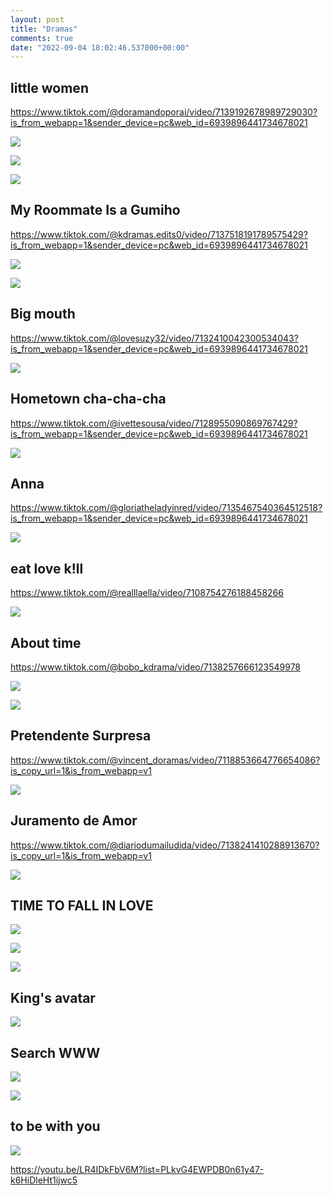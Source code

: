 ```yaml
---
layout: post
title: "Dramas"
comments: true
date: "2022-09-04 18:02:46.537000+00:00"
---
```



## little women

https://www.tiktok.com/@doramandoporai/video/7139192678989729030?is_from_webapp=1&sender_device=pc&web_id=6939896441734678021

![](/assets/img/oFVdDRsz3_4b6ad7e925a57d51278cde26a9215cd9.png)

![](/assets/img/oFVdDRsz3_52b02ca68b957bf619bdc74c171e09dd.png)

![](/assets/img/oFVdDRsz3_dd7bce8383a5c729e723d84dfda1ae1f.png)


## My Roommate Is a Gumiho

https://www.tiktok.com/@kdramas.edits0/video/7137518191789575429?is_from_webapp=1&sender_device=pc&web_id=6939896441734678021

![](/assets/img/oFVdDRsz3_f16400237f19598b2e963249b422770f.png)

![](/assets/img/oFVdDRsz3_84676bca74d595ed4ba4b165db42454b.png)

## Big mouth

https://www.tiktok.com/@lovesuzy32/video/7132410042300534043?is_from_webapp=1&sender_device=pc&web_id=6939896441734678021

![](/assets/img/oFVdDRsz3_b3b74e8e87ec7082b64497b5761d4039.png)


## Hometown cha-cha-cha

https://www.tiktok.com/@ivettesousa/video/7128955090869767429?is_from_webapp=1&sender_device=pc&web_id=6939896441734678021

![](/assets/img/oFVdDRsz3_e064e9fddad140452294a088f6ca88ad.png)


## Anna

https://www.tiktok.com/@gloriatheladyinred/video/7135467540364512518?is_from_webapp=1&sender_device=pc&web_id=6939896441734678021

![](/assets/img/oFVdDRsz3_52daa180d5f269c05ab064abf060f26c.png)

## eat love k!ll

https://www.tiktok.com/@realllaella/video/7108754276188458266

![](/assets/img/oFVdDRsz3_ddaf51c779ebb2c1443cda8250ecdf51.png)


## About time

https://www.tiktok.com/@bobo_kdrama/video/7138257666123549978

![](/assets/img/oFVdDRsz3_371c4dcd4d124b0d1c971b70c8351375.png)

![](/assets/img/oFVdDRsz3_43fd7987becba65fdfc8bf58646b09b9.png)

## Pretendente Surpresa

https://www.tiktok.com/@vincent_doramas/video/7118853664776654086?is_copy_url=1&is_from_webapp=v1

![](/assets/img/oFVdDRsz3_7fcd8e1cdda7c1c892c48e34a0848c3e.png)

## Juramento de Amor

https://www.tiktok.com/@diariodumailudida/video/7138241410288913670?is_copy_url=1&is_from_webapp=v1

![](/assets/img/oFVdDRsz3_5b0ae41ff9342eee9242a49c39204b93.png)

## TIME TO FALL IN LOVE

![](/assets/img/oFVdDRsz3_149c26d71ecac48a41283d69db4e2a5e.png)

![](/assets/img/oFVdDRsz3_6ee7e12578973575c53113e1ebee03c2.png)

![](/assets/img/oFVdDRsz3_3df0b6ffe7927df0a868c56ceb8d21c3.png)


## King's avatar

![](/assets/img/oFVdDRsz3_d93baa045dcd25bcd4ee8a7200ca1638.png)


## Search WWW

![](/assets/img/oFVdDRsz3_de2a55b0f88a016c9fdf32e803074e63.png)


![](/assets/img/oFVdDRsz3_bd9bd3237e778f02875281cdcaa0e8db.png)



## to be with you

![](/assets/img/oFVdDRsz3_c947b0af1616b90773055a213321cd0d.png)

https://youtu.be/LR4IDkFbV6M?list=PLkvG4EWPDB0n61y47-k6HiDleHt1ijwc5

























